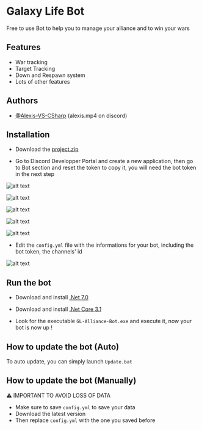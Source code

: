 
# Galaxy Life Bot

Free to use Bot to help you to manage your alliance and to win your wars


## Features

- War tracking
- Target Tracking
- Down and Respawn system
- Lots of other features
## Authors

- [@Alexis-VS-CSharp](https://github.com/Alexis-VS-CSharp) (alexis.mp4 on discord)


## Installation

- Download the [project.zip](https://github.com/Alexis-VS-CSharp/Galaxy-Life-Alliance-Bot/archive/refs/heads/main.zip)

- Go to Discord Developper Portal and create a new application, then go to Bot section and reset the token to copy it, you will need the bot token in the next step

![alt text](https://i.imgur.com/XVTNfZj.png)

![alt text](https://i.imgur.com/zMaNlpF.png)

![alt text](https://i.imgur.com/zCeiFzw.png)

![alt text](https://i.imgur.com/9Isb5OC.png)

![alt text](https://i.imgur.com/LMi0UZ4.png)

- Edit the ``config.yml`` file with the informations for your bot, including the bot token, the channels' id 

![alt text](https://i.imgur.com/VmHiNHv.png)

## Run the bot

- Download and install [.Net 7.0](https://dotnet.microsoft.com/en-us/download/dotnet/7.0)
- Download and install [.Net Core 3.1](https://dotnet.microsoft.com/en-us/download/dotnet/3.1)

- Look for the executable ``GL-Alliance-Bot.exe`` and execute it, now your bot is now up ! 

## How to update the bot (Auto)
To auto update, you can simply launch ``Update.bat``
## How to update the bot (Manually)
:warning: IMPORTANT TO AVOID LOSS OF DATA
- Make sure to save ``config.yml`` to save your data
- Download the latest version
- Then replace ``config.yml`` with the one you saved before
